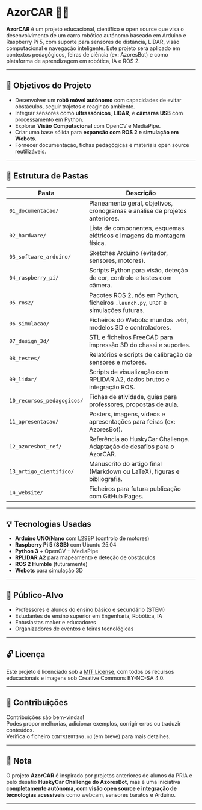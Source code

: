 
# AzorCAR 🚗🌋

**AzorCAR** é um projeto educacional, científico e open source que visa o desenvolvimento de um carro robótico autónomo baseado em Arduino e Raspberry Pi 5, com suporte para sensores de distância, LIDAR, visão computacional e navegação inteligente. Este projeto será aplicado em contextos pedagógicos, feiras de ciência (ex: AzoresBot) e como plataforma de aprendizagem em robótica, IA e ROS 2.

---

## 🎯 Objetivos do Projeto

- Desenvolver um **robô móvel autónomo** com capacidades de evitar obstáculos, seguir trajetos e reagir ao ambiente.
- Integrar sensores como **ultrassónicos**, **LIDAR**, e **câmaras USB** com processamento em Python.
- Explorar **Visão Computacional** com OpenCV e MediaPipe.
- Criar uma base sólida para **expansão com ROS 2 e simulação em Webots**.
- Fornecer documentação, fichas pedagógicas e materiais open source reutilizáveis.

---

## 📁 Estrutura de Pastas

| Pasta                          | Descrição                                                                 |
|-------------------------------|---------------------------------------------------------------------------|
| `01_documentacao/`            | Planeamento geral, objetivos, cronogramas e análise de projetos anteriores. |
| `02_hardware/`                | Lista de componentes, esquemas elétricos e imagens da montagem física.    |
| `03_software_arduino/`        | Sketches Arduino (evitador, sensores, motores).                           |
| `04_raspberry_pi/`            | Scripts Python para visão, deteção de cor, controlo e testes com câmera.  |
| `05_ros2/`                    | Pacotes ROS 2, nós em Python, ficheiros `.launch.py`, `URDF` e simulações futuras. |
| `06_simulacao/`               | Ficheiros do Webots: mundos `.wbt`, modelos 3D e controladores.           |
| `07_design_3d/`               | STL e ficheiros FreeCAD para impressão 3D do chassi e suportes.           |
| `08_testes/`                  | Relatórios e scripts de calibração de sensores e motores.                 |
| `09_lidar/`                   | Scripts de visualização com RPLIDAR A2, dados brutos e integração ROS.   |
| `10_recursos_pedagogicos/`    | Fichas de atividade, guias para professores, propostas de aula.           |
| `11_apresentacao/`            | Posters, imagens, vídeos e apresentações para feiras (ex: AzoresBot).     |
| `12_azoresbot_ref/`           | Referência ao HuskyCar Challenge. Adaptação de desafios para o AzorCAR.   |
| `13_artigo_cientifico/`       | Manuscrito do artigo final (Markdown ou LaTeX), figuras e bibliografia.  |
| `14_website/`                 | Ficheiros para futura publicação com GitHub Pages.                        |

---

## 💡 Tecnologias Usadas

- **Arduino UNO/Nano** com L298P (controlo de motores)
- **Raspberry Pi 5 (8GB)** com Ubuntu 25.04
- **Python 3** + OpenCV + MediaPipe
- **RPLIDAR A2** para mapeamento e deteção de obstáculos
- **ROS 2 Humble** (futuramente)
- **Webots** para simulação 3D

---

## 👥 Público-Alvo

- Professores e alunos do ensino básico e secundário (STEM)
- Estudantes de ensino superior em Engenharia, Robótica, IA
- Entusiastas maker e educadores
- Organizadores de eventos e feiras tecnológicas

---

## 🔓 Licença

Este projeto é licenciado sob a [MIT License](LICENSE), com todos os recursos educacionais e imagens sob Creative Commons BY-NC-SA 4.0.

---

## 🤝 Contribuições

Contribuições são bem-vindas!  
Podes propor melhorias, adicionar exemplos, corrigir erros ou traduzir conteúdos.  
Verifica o ficheiro `CONTRIBUTING.md` (em breve) para mais detalhes.

---

## 📢 Nota

O projeto **AzorCAR** é inspirado por projetos anteriores de alunos da PRIA e pelo desafio **HuskyCar Challenge do AzoresBot**, mas é uma iniciativa **completamente autónoma, com visão open source e integração de tecnologias acessíveis** como webcam, sensores baratos e Arduino.

---
